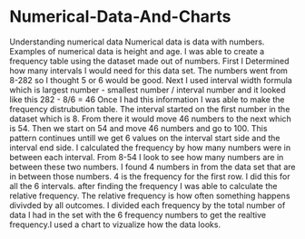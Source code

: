 # Numerical-Data-And-Charts
Understanding numerical data
Numerical data is data with numbers.
Examples of numerical data is height and age.
I was able to create a frequency table using the dataset made out of numbers.
First I Determined how many intervals I would need for this data set.
The numbers went from 8-282 so I thought 5 or 6 would be good.
Next I used interval width formula which is largest number - smallest number / interval number and it looked like this 282 - 8/6 = 46
Once I had this information I was able to make the frequency distrubution table.
The interval started on the first number in the dataset which is 8. From there it would move 46 numbers to the next which is 54. Then we start on 54 and move 46 numbers and go to 100. This pattern continues untill we get 6 values on the interval start side and the interval end side. I calculated the frequency by how many numbers were in between each interval. From 8-54 I look to see how many numbers are in between these two numbers. I found 4 numbers in from the data set that are in between those numbers. 4 is the frequency for the first row. I did this for all the 6 intervals. after finding the frequency I was able to calculate the relative frequency. The relative frequency is how often something happens divivded by all outcomes. I divided each frequency by the total number of data I had in the set with the 6 frequency numbers to get the realtive frequency.I used a chart to vizualize how the data looks.
